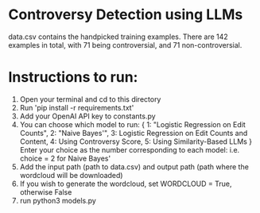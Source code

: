 # Controversy Detection using LLMs
data.csv contains the handpicked training examples. There are 142 examples in total, with 71 being controversial, and 71 non-controversial.

# Instructions to run:
1. Open your terminal and cd to this directory
2. Run 'pip install -r requirements.txt'
3. Add your OpenAI API key to constants.py
4. You can choose which model to run: 
{   1: "Logistic Regression on Edit Counts", 
    2: "Naive Bayes'", 
    3: Logistic Regression on Edit Counts and Content,
    4: Using Controversy Score,
    5: Using Similarity-Based LLMs
    }
    Enter your choice as the number corresponding to each model: i.e. choice = 2 for Naive Bayes'
5. Add the input path (path to data.csv) and output path (path where the wordcloud will be downloaded)
6. If you wish to generate the wordcloud, set WORDCLOUD = True, otherwise False
7. run python3 models.py
